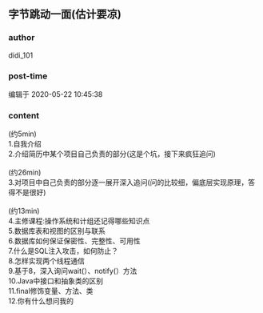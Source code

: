 ## 字节跳动一面(估计要凉)
### author 
didi_101
### post-time 

编辑于  2020-05-22 10:45:38
### content 
<div class="post-topic-des nc-post-content">
 (约5min)
 <br/>
 1.自我介绍
 <br/>
 2.介绍简历中某个项目自己负责的部分(这是个坑，接下来疯狂追问)
 <br/>
 <br/>
 (约26min)
 <br/>
 3.对项目中自己负责的部分逐一展开深入追问(问的比较细，偏底层实现原理，答得不是很好)
 <br/>
 <br/>
 (约13min)
 <br/>
 4.主修课程:操作系统和计组还记得哪些知识点
 <br/>
 5.数据库表和视图的区别与联系
 <br/>
 6.数据库如何保证保密性、完整性、可用性
 <br/>
 7.什么是SQL注入攻击，如何防止？
 <br/>
 8.怎样实现两个线程通信
 <br/>
 9.基于8，深入询问wait(）、notify(）方法
 <br/>
 10.Java中接口和抽象类的区别
 <br/>
 11.final修饰变量、方法、类
 <br/>
 12.你有什么想问我的
 <br/>
 <br/>
</div>
